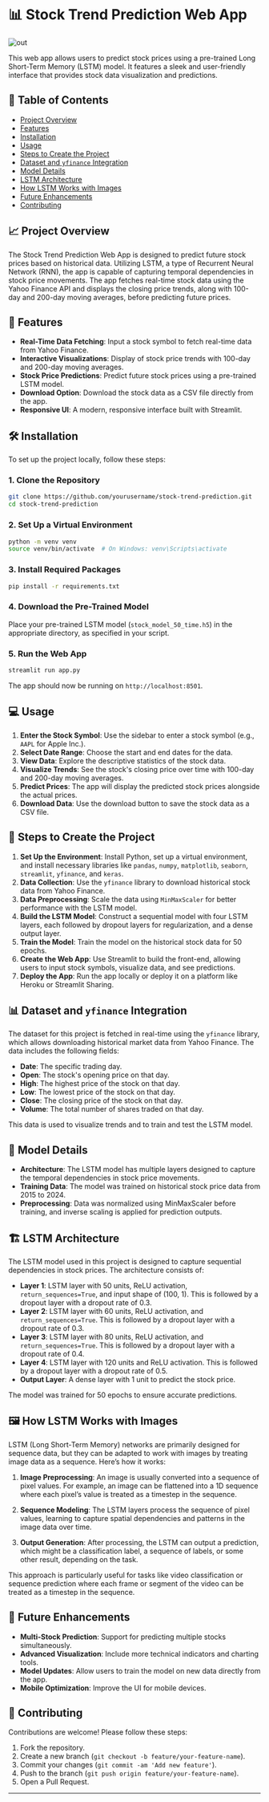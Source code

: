 # 📊 Stock Trend Prediction Web App

![out](output2.png)

This web app allows users to predict stock prices using a pre-trained Long Short-Term Memory (LSTM) model. It features a sleek and user-friendly interface that provides stock data visualization and predictions.

## 📝 Table of Contents

- [Project Overview](#project-overview)
- [Features](#features)
- [Installation](#installation)
- [Usage](#usage)
- [Steps to Create the Project](#steps-to-create-the-project)
- [Dataset and `yfinance` Integration](#dataset-and-yfinance-integration)
- [Model Details](#model-details)
- [LSTM Architecture](#lstm-architecture)
- [How LSTM Works with Images](#how-lstm-works-with-images)
- [Future Enhancements](#future-enhancements)
- [Contributing](#contributing)

## 📈 Project Overview

The Stock Trend Prediction Web App is designed to predict future stock prices based on historical data. Utilizing LSTM, a type of Recurrent Neural Network (RNN), the app is capable of capturing temporal dependencies in stock price movements. The app fetches real-time stock data using the Yahoo Finance API and displays the closing price trends, along with 100-day and 200-day moving averages, before predicting future prices.

## 🎨 Features

- **Real-Time Data Fetching**: Input a stock symbol to fetch real-time data from Yahoo Finance.
- **Interactive Visualizations**: Display of stock price trends with 100-day and 200-day moving averages.
- **Stock Price Predictions**: Predict future stock prices using a pre-trained LSTM model.
- **Download Option**: Download the stock data as a CSV file directly from the app.
- **Responsive UI**: A modern, responsive interface built with Streamlit.

## 🛠️ Installation

To set up the project locally, follow these steps:

### 1. Clone the Repository

```bash
git clone https://github.com/yourusername/stock-trend-prediction.git
cd stock-trend-prediction
```

### 2. Set Up a Virtual Environment

```bash
python -m venv venv
source venv/bin/activate  # On Windows: venv\Scripts\activate
```

### 3. Install Required Packages

```bash
pip install -r requirements.txt
```

### 4. Download the Pre-Trained Model

Place your pre-trained LSTM model (`stock_model_50_time.h5`) in the appropriate directory, as specified in your script.

### 5. Run the Web App

```bash
streamlit run app.py
```

The app should now be running on `http://localhost:8501`.

## 💻 Usage

1. **Enter the Stock Symbol**: Use the sidebar to enter a stock symbol (e.g., `AAPL` for Apple Inc.).
2. **Select Date Range**: Choose the start and end dates for the data.
3. **View Data**: Explore the descriptive statistics of the stock data.
4. **Visualize Trends**: See the stock's closing price over time with 100-day and 200-day moving averages.
5. **Predict Prices**: The app will display the predicted stock prices alongside the actual prices.
6. **Download Data**: Use the download button to save the stock data as a CSV file.

## 🧰 Steps to Create the Project

1. **Set Up the Environment**: Install Python, set up a virtual environment, and install necessary libraries like `pandas`, `numpy`, `matplotlib`, `seaborn`, `streamlit`, `yfinance`, and `keras`.
2. **Data Collection**: Use the `yfinance` library to download historical stock data from Yahoo Finance.
3. **Data Preprocessing**: Scale the data using `MinMaxScaler` for better performance with the LSTM model.
4. **Build the LSTM Model**: Construct a sequential model with four LSTM layers, each followed by dropout layers for regularization, and a dense output layer.
5. **Train the Model**: Train the model on the historical stock data for 50 epochs.
6. **Create the Web App**: Use Streamlit to build the front-end, allowing users to input stock symbols, visualize data, and see predictions.
7. **Deploy the App**: Run the app locally or deploy it on a platform like Heroku or Streamlit Sharing.

## 📊 Dataset and `yfinance` Integration

The dataset for this project is fetched in real-time using the `yfinance` library, which allows downloading historical market data from Yahoo Finance. The data includes the following fields:

- **Date**: The specific trading day.
- **Open**: The stock's opening price on that day.
- **High**: The highest price of the stock on that day.
- **Low**: The lowest price of the stock on that day.
- **Close**: The closing price of the stock on that day.
- **Volume**: The total number of shares traded on that day.

This data is used to visualize trends and to train and test the LSTM model.

## 🧠 Model Details

- **Architecture**: The LSTM model has multiple layers designed to capture the temporal dependencies in stock price movements.
- **Training Data**: The model was trained on historical stock price data from 2015 to 2024.
- **Preprocessing**: Data was normalized using MinMaxScaler before training, and inverse scaling is applied for prediction outputs.

## 🏗️ LSTM Architecture

The LSTM model used in this project is designed to capture sequential dependencies in stock prices. The architecture consists of:

- **Layer 1**: LSTM layer with 50 units, ReLU activation, `return_sequences=True`, and input shape of (100, 1). This is followed by a dropout layer with a dropout rate of 0.3.
- **Layer 2**: LSTM layer with 60 units, ReLU activation, and `return_sequences=True`. This is followed by a dropout layer with a dropout rate of 0.3.
- **Layer 3**: LSTM layer with 80 units, ReLU activation, and `return_sequences=True`. This is followed by a dropout layer with a dropout rate of 0.4.
- **Layer 4**: LSTM layer with 120 units and ReLU activation. This is followed by a dropout layer with a dropout rate of 0.5.
- **Output Layer**: A dense layer with 1 unit to predict the stock price.

The model was trained for 50 epochs to ensure accurate predictions.

## 🖼️ How LSTM Works with Images

LSTM (Long Short-Term Memory) networks are primarily designed for sequence data, but they can be adapted to work with images by treating image data as a sequence. Here’s how it works:

1. **Image Preprocessing**: An image is usually converted into a sequence of pixel values. For example, an image can be flattened into a 1D sequence where each pixel’s value is treated as a timestep in the sequence.
  
2. **Sequence Modeling**: The LSTM layers process the sequence of pixel values, learning to capture spatial dependencies and patterns in the image data over time.

3. **Output Generation**: After processing, the LSTM can output a prediction, which might be a classification label, a sequence of labels, or some other result, depending on the task.

This approach is particularly useful for tasks like video classification or sequence prediction where each frame or segment of the video can be treated as a timestep in the sequence.

## 🚀 Future Enhancements

- **Multi-Stock Prediction**: Support for predicting multiple stocks simultaneously.
- **Advanced Visualization**: Include more technical indicators and charting tools.
- **Model Updates**: Allow users to train the model on new data directly from the app.
- **Mobile Optimization**: Improve the UI for mobile devices.

## 🤝 Contributing

Contributions are welcome! Please follow these steps:

1. Fork the repository.
2. Create a new branch (`git checkout -b feature/your-feature-name`).
3. Commit your changes (`git commit -am 'Add new feature'`).
4. Push to the branch (`git push origin feature/your-feature-name`).
5. Open a Pull Request.

---
